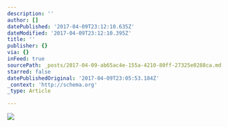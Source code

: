 ```yaml
---
description: ''
author: []
datePublished: '2017-04-09T23:12:10.635Z'
dateModified: '2017-04-09T23:12:10.395Z'
title: ''
publisher: {}
via: {}
inFeed: true
sourcePath: _posts/2017-04-09-ab65ac4e-155a-4210-80ff-27325e0288ca.md
starred: false
datePublishedOriginal: '2017-04-09T23:05:53.184Z'
_context: 'http://schema.org'
_type: Article

---
```

![](https://the-grid-user-content.s3-us-west-2.amazonaws.com/31dd3ac0-01c0-4a85-8d36-d801af411e6a.jpg)